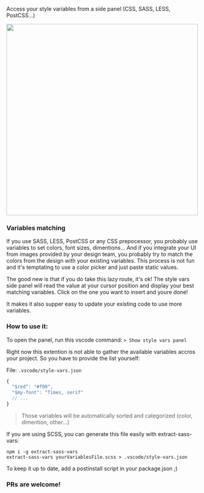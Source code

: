 Access your style variables from a side panel (CSS, SASS, LESS, PostCSS...)

<img src="https://github.com/testerez/vscode-style-vars-panel/raw/master/screenshot.png" height="500"/>

### Variables matching

If you use SASS, LESS, PostCSS or any CSS prepocessor, you probably use variables to set colors, font sizes, dimentions...
And if you integrate your UI from images provided by your design team, you probably try to match the colors from the design with your existing variables. This process is not fun and it's temptating to use a color picker and just paste static values.

The good new is that if you do take this lazy route, it's ok! The style vars side panel will read the value at your cursor position and display your best matching variables. Click on the one you want to insert and youre done!

It makes it also supper easy to update your existing code to use more variables.

### How to use it:

To open the panel, run this vscode command: `> Show style vars panel`

Right now this extention is not able to gather the available variables accros your project. So you have to provide the list yourself:

File: `.vscode/style-vars.json`

```js
{
  "$red": "#f00",
  "$my-font": "Times, serif"
  // ...
}
```
> Those variables will be automatically sorted and categorized (color, dimention, other...)

If you are using SCSS, you can generate this file easily with extract-sass-vars:

`npm i -g extract-sass-vars`   
`extract-sass-vars yourVariablesFile.scss > .vscode/style-vars.json`

To keep it up to date, add a postinstall script in your package.json ;)

### PRs are welcome!
